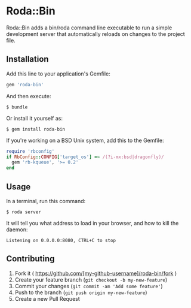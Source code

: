 # Roda::Bin

Roda::Bin adds a bin/roda command line executable to run a simple development
server that automatically reloads on changes to the project file.

## Installation

Add this line to your application's Gemfile:

```ruby
gem 'roda-bin'
```

And then execute:

    $ bundle

Or install it yourself as:

    $ gem install roda-bin

If you're working on a BSD Unix system, add this to the Gemfile:

```ruby
require 'rbconfig'
if RbConfig::CONFIG['target_os'] =~ /(?i-mx:bsd|dragonfly)/
  gem 'rb-kqueue', '>= 0.2'
end
```

## Usage

In a terminal, run this command:

    $ roda server

It will tell you what address to load in your browser, and how to kill the
daemon:

    Listening on 0.0.0.0:8080, CTRL+C to stop

## Contributing

1. Fork it ( https://github.com/[my-github-username]/roda-bin/fork )
2. Create your feature branch (`git checkout -b my-new-feature`)
3. Commit your changes (`git commit -am 'Add some feature'`)
4. Push to the branch (`git push origin my-new-feature`)
5. Create a new Pull Request
